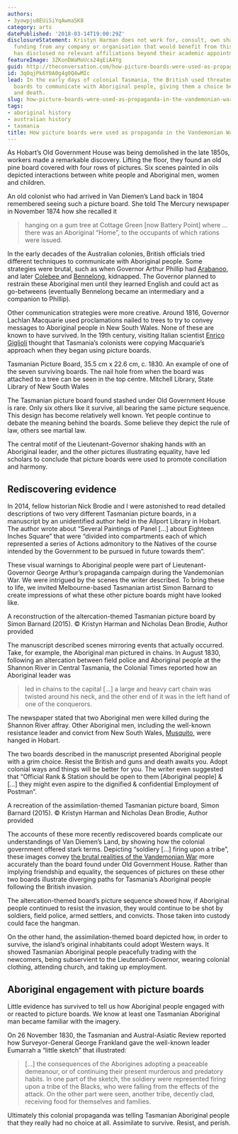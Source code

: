 ```yaml
---
authors:
- 3yowpju8EUiSiYqAwmaSK8
category: arts
datePublished: '2018-03-14T19:00:29Z'
disclosureStatement: Kristyn Harman does not work for, consult, own shares in or receive
  funding from any company or organisation that would benefit from this article, and
  has disclosed no relevant affiliations beyond their academic appointment.
featureImage: 3ZKonDWaMoUcs24qEiA4Yg
guid: http://theconversation.com/how-picture-boards-were-used-as-propaganda-in-the-vandemonian-war-92434
id: 3qOqjPk6Y0A0g4g0Q4wMIc
lead: In the early days of colonial Tasmania, the British used threatening picture
  boards to communicate with Aboriginal people, giving them a choice between conciliation
  and death.
slug: how-picture-boards-were-used-as-propaganda-in-the-vandemonian-war
tags:
- aboriginal history
- australian history
- tasmania
title: How picture boards were used as propaganda in the Vandemonian War
---
```

As Hobart’s Old Government House was being demolished in the late 1850s, workers made a remarkable discovery. Lifting the floor, they found an old pine board covered with four rows of pictures. Six scenes painted in oils depicted interactions between white people and Aboriginal men, women and children. 

An old colonist who had arrived in Van Diemen’s Land back in 1804 remembered seeing such a picture board. She told The Mercury newspaper in November 1874 how she recalled it

> hanging on a gum tree at Cottage Green [now Battery Point] where … there was an Aboriginal “Home”, to the occupants of which rations were issued.

In the early decades of the Australian colonies, British officials tried different techniques to communicate with Aboriginal people. Some strategies were brutal, such as when Governor Arthur Phillip had [Arabanoo](https://en.wikipedia.org/wiki/Arabanoo), and later [Colebee ](https://dictionaryofsydney.org/entry/colebee)and [Bennelong](https://en.wikipedia.org/wiki/Bennelong), kidnapped. The Governor planned to restrain these Aboriginal men until they learned English and could act as go-betweens (eventually Bennelong became an intermediary and a companion to Phillip).


Other communication strategies were more creative. Around 1816, Governor Lachlan Macquarie used proclamations nailed to trees to try to convey messages to Aboriginal people in New South Wales. None of these are known to have survived. In the 19th century, visiting Italian scientist [Enrico Giglioli](https://en.wikipedia.org/wiki/Enrico_Hillyer_Giglioli) thought that Tasmania’s colonists were copying Macquarie’s approach when they began using picture boards.

[](https://images.theconversation.com/files/207977/original/file-20180227-36683-1kflvn2.jpg?ixlib=rb-1.1.0&q=45&auto=format&w=1000&fit=clip) Tasmanian Picture Board, 35.5 cm x 22.6 cm, c. 1830. An example of one of the seven surviving boards. The nail hole from when the board was attached to a tree can be seen in the top centre. Mitchell Library, State Library of New South Wales

The Tasmanian picture board found stashed under Old Government House is rare. Only six others like it survive, all bearing the same picture sequence. This design has become relatively well known. Yet people continue to debate the meaning behind the boards. Some believe they depict the rule of law, others see martial law. 

The central motif of the Lieutenant-Governor shaking hands with an Aboriginal leader, and the other pictures illustrating equality, have led scholars to conclude that picture boards were used to promote conciliation and harmony.

## Rediscovering evidence

In 2014, fellow historian Nick Brodie and I were astonished to read detailed descriptions of two very different Tasmanian picture boards, in a manuscript by an unidentified author held in the Allport Library in Hobart. The author wrote about “Several Paintings of Panel […] about Eighteen Inches Square” that were “divided into compartments each of which represented a series of Actions admonitory to the Natives of the course intended by the Government to be pursued in future towards them”. 

These visual warnings to Aboriginal people were part of Lieutenant-Governor George Arthur’s propaganda campaign during the Vandemonian War. We were intrigued by the scenes the writer described. To bring these to life, we invited Melbourne-based Tasmanian artist Simon Barnard to create impressions of what these other picture boards might have looked like.

[](https://images.theconversation.com/files/207978/original/file-20180227-36700-18i1qtf.jpg?ixlib=rb-1.1.0&q=45&auto=format&w=1000&fit=clip) A reconstruction of the altercation-themed Tasmanian picture board by Simon Barnard (2015). © Kristyn Harman and Nicholas Dean Brodie, Author provided

The manuscript described scenes mirroring events that actually occurred. Take, for example, the Aboriginal man pictured in chains. In August 1830, following an altercation between field police and Aboriginal people at the Shannon River in Central Tasmania, the Colonial Times reported how an Aboriginal leader was 

> led in chains to the capital […] a large and heavy cart chain was twisted around his neck, and the other end of it was in the left hand of one of the conquerors. 

The newspaper stated that two Aboriginal men were killed during the Shannon River affray. Other Aboriginal men, including the well-known resistance leader and convict from New South Wales, [Musquito](http://adb.anu.edu.au/biography/musquito-13124), were hanged in Hobart.

The two boards described in the manuscript presented Aboriginal people with a grim choice. Resist the British and guns and death awaits you. Adopt colonial ways and things will be better for you. The writer even suggested that “Official Rank & Station should be open to them [Aboriginal people] & […] they might even aspire to the dignified & confidential Employment of Postman”.

[](https://images.theconversation.com/files/207979/original/file-20180227-36683-192r7un.jpg?ixlib=rb-1.1.0&q=45&auto=format&w=1000&fit=clip) A recreation of the assimilation-themed Tasmanian picture board, Simon Barnard (2015). © Kristyn Harman and Nicholas Dean Brodie, Author provided

The accounts of these more recently rediscovered boards complicate our understandings of Van Diemen’s Land, by showing how the colonial government offered stark terms. Depicting “soldiery […] firing upon a tribe”, these images convey [the brutal realities of the Vandemonian War](https://theconversation.com/explainer-the-evidence-for-the-tasmanian-genocide-86828) more accurately than the board found under Old Government House. Rather than implying friendship and equality, the sequences of pictures on these other two boards illustrate diverging paths for Tasmania’s Aboriginal people following the British invasion. 


The altercation-themed board’s picture sequence showed how, if Aboriginal people continued to resist the invasion, they would continue to be shot by soldiers, field police, armed settlers, and convicts. Those taken into custody could face the hangman. 

On the other hand, the assimilation-themed board depicted how, in order to survive, the island’s original inhabitants could adopt Western ways. It showed Tasmanian Aboriginal people peacefully trading with the newcomers, being subservient to the Lieutenant-Governor, wearing colonial clothing, attending church, and taking up employment. 

## Aboriginal engagement with picture boards

Little evidence has survived to tell us how Aboriginal people engaged with or reacted to picture boards. We know at least one Tasmanian Aboriginal man became familiar with the imagery.

On 26 November 1830, the Tasmanian and Austral-Asiatic Review reported how Surveyor-General George Frankland gave the well-known leader Eumarrah a “little sketch” that illustrated:

> […] the consequences of the Aborigines adopting a peaceable demeanour, or of continuing their present murderous and predatory habits. In one part of the sketch, the soldiery were represented firing upon a tribe of the Blacks, who were falling from the effects of the attack. On the other part were seen, another tribe, decently clad, receiving food for themselves and families.

Ultimately this colonial propaganda was telling Tasmanian Aboriginal people that they really had no choice at all. Assimilate to survive. Resist, and perish.